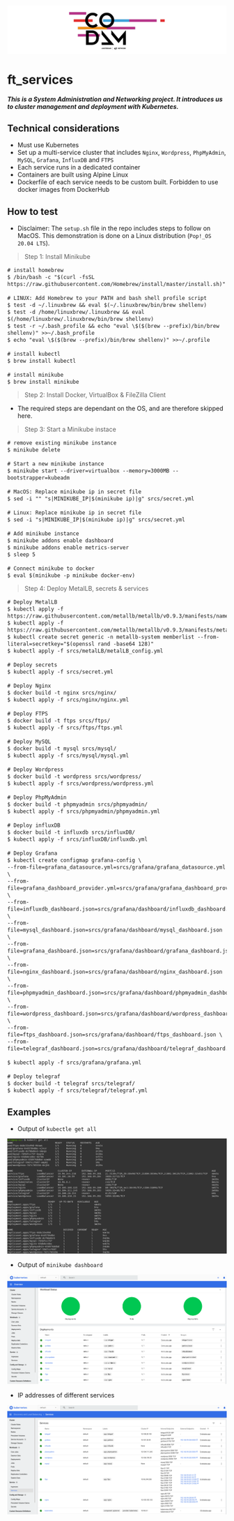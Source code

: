[![Logo](https://github.com/qingqingqingli/readme_images/blob/master/codam_logo_1.png)](https://github.com/qingqingqingli/ft_services)

# ft_services
***This is a System Administration and Networking project. It introduces us to cluster management and deployment with Kubernetes.***

## Technical considerations

- Must use Kubernetes
- Set up a multi-service cluster that includes ```Nginx```, ```Wordpress```, ```PhpMyAdmin```, ```MySQL```, ```Grafana```, ```InfluxDB``` and ```FTPS```
- Each service runs in a dedicated container
- Containers are built using Alpine Linux
- Dockerfile of each service needs to be custom built. Forbidden to use docker images from DockerHub

## How to test
- Disclaimer: The ```setup.sh``` file in the repo includes steps to follow on MacOS. This demonstration is done on a Linux distribution (```Pop!_OS 20.04 LTS```).

> Step 1: Install Minikube

```shell
# install homebrew 
$ /bin/bash -c "$(curl -fsSL https://raw.githubusercontent.com/Homebrew/install/master/install.sh)"

# LINUX: Add Homebrew to your PATH and bash shell profile script
$ test -d ~/.linuxbrew && eval $(~/.linuxbrew/bin/brew shellenv)
$ test -d /home/linuxbrew/.linuxbrew && eval $(/home/linuxbrew/.linuxbrew/bin/brew shellenv)
$ test -r ~/.bash_profile && echo "eval \$($(brew --prefix)/bin/brew shellenv)" >>~/.bash_profile
$ echo "eval \$($(brew --prefix)/bin/brew shellenv)" >>~/.profile

# install kubectl
$ brew install kubectl

# install minikube
$ brew install minikube
```

> Step 2: Install Docker, VirtualBox & FileZilla Client
- The required steps are dependant on the OS, and are therefore skipped here. 

> Step 3: Start a Minikube instace

```shell
# remove existing minikube instance
$ minikube delete

# Start a new minikube instance
$ minikube start --driver=virtualbox --memory=3000MB --bootstrapper=kubeadm

# MacOS: Replace minikube ip in secret file
$ sed -i "" "s|MINIKUBE_IP|$(minikube ip)|g" srcs/secret.yml

# Linux: Replace minikube ip in secret file
$ sed -i "s|MINIKUBE_IP|$(minikube ip)|g" srcs/secret.yml

# Add minikube instance
$ minikube addons enable dashboard
$ minikube addons enable metrics-server
$ sleep 5

# Connect minikube to docker
$ eval $(minikube -p minikube docker-env)

```
> Step 4: Deploy MetalLB, secrets & services

```shell
# Deploy MetalLB
$ kubectl apply -f https://raw.githubusercontent.com/metallb/metallb/v0.9.3/manifests/namespace.yaml
$ kubectl apply -f https://raw.githubusercontent.com/metallb/metallb/v0.9.3/manifests/metallb.yaml
$ kubectl create secret generic -n metallb-system memberlist --from-literal=secretkey="$(openssl rand -base64 128)"
$ kubectl apply -f srcs/metalLB/metalLB_config.yml

# Deploy secrets
$ kubectl apply -f srcs/secret.yml

# Deploy Nginx
$ docker build -t nginx srcs/nginx/
$ kubectl apply -f srcs/nginx/nginx.yml

# Deploy FTPS
$ docker build -t ftps srcs/ftps/
$ kubectl apply -f srcs/ftps/ftps.yml

# Deploy MySQL
$ docker build -t mysql srcs/mysql/
$ kubectl apply -f srcs/mysql/mysql.yml

# Deploy Wordpress
$ docker build -t wordpress srcs/wordpress/
$ kubectl apply -f srcs/wordpress/wordpress.yml

# Deploy PhpMyAdmin
$ docker build -t phpmyadmin srcs/phpmyadmin/
$ kubectl apply -f srcs/phpmyadmin/phpmyadmin.yml

# Deploy influxDB
$ docker build -t influxdb srcs/influxDB/
$ kubectl apply -f srcs/influxDB/influxdb.yml

# Deploy Grafana
$ kubectl create configmap grafana-config \
--from-file=grafana_datasource.yml=srcs/grafana/grafana_datasource.yml \
--from-file=grafana_dashboard_provider.yml=srcs/grafana/grafana_dashboard_provider.yml \
--from-file=influxdb_dashboard.json=srcs/grafana/dashboard/influxdb_dashboard.json \
--from-file=mysql_dashboard.json=srcs/grafana/dashboard/mysql_dashboard.json \
--from-file=grafana_dashboard.json=srcs/grafana/dashboard/grafana_dashboard.json \
--from-file=nginx_dashboard.json=srcs/grafana/dashboard/nginx_dashboard.json \
--from-file=phpmyadmin_dashboard.json=srcs/grafana/dashboard/phpmyadmin_dashboard.json \
--from-file=wordpress_dashboard.json=srcs/grafana/dashboard/wordpress_dashboard.json \
--from-file=ftps_dashboard.json=srcs/grafana/dashboard/ftps_dashboard.json \
--from-file=telegraf_dashboard.json=srcs/grafana/dashboard/telegraf_dashboard.json

$ kubectl apply -f srcs/grafana/grafana.yml

# Deploy telegraf
$ docker build -t telegraf srcs/telegraf/
$ kubectl apply -f srcs/telegraf/telegraf.yml

```

## Examples

- Output of ```kubectle get all```

![ft_services_10](https://github.com/qingqingqingli/readme_images/blob/master/ft_services_10.png)

- Output of ```minikube dashboard```

![ft_services_11](https://github.com/qingqingqingli/readme_images/blob/master/ft_services_11.png)

- IP addresses of different services

![ft_services_12](https://github.com/qingqingqingli/readme_images/blob/master/ft_services_12.png)
